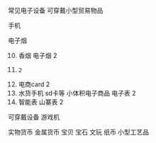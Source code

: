 常见电子设备  可穿戴小型贸易物品


手机

电子烟

10. 香烟 电子烟	2
11. 	2
12. 电商card	2
13. 水货手机 sd卡等 小体积电子商品 电子表	2
14. 智能表  山寨表	2

可穿戴设备
游戏机

实物货币  金属货币   宝贝 宝石  文玩
纸币 
小型工艺品
